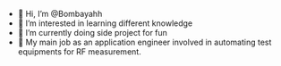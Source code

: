 - 👋 Hi, I’m @Bombayahh
- 👀 I’m interested in learning different knowledge
- 🌱 I’m currently doing side project for fun
- 💞️ My main job as an application engineer involved in automating test equipments for RF measurement.

<!---
Bombayahh/Bombayahh is a ✨ special ✨ repository because its `README.md` (this file) appears on your GitHub profile.
You can click the Preview link to take a look at your changes.
--->

